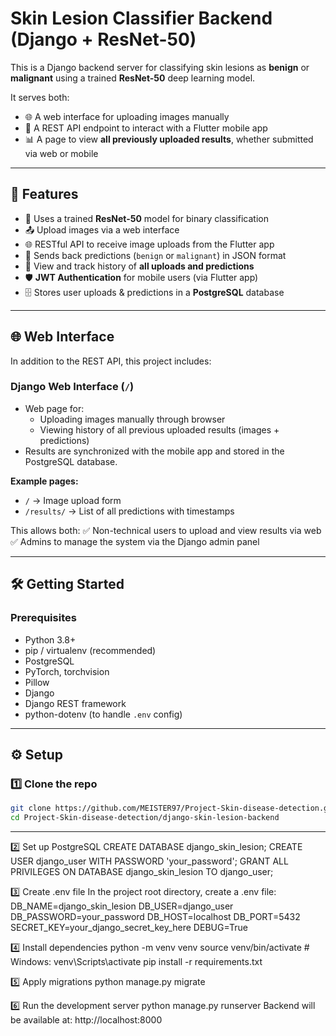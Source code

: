 # Skin Lesion Classifier Backend (Django + ResNet-50)

This is a Django backend server for classifying skin lesions as **benign** or **malignant** using a trained **ResNet-50** deep learning model.

It serves both:

- 🌐 A web interface for uploading images manually  
- 📱 A REST API endpoint to interact with a Flutter mobile app  
- 📊 A page to view **all previously uploaded results**, whether submitted via web or mobile  

---

## 🚀 Features

- 🧠 Uses a trained **ResNet-50** model for binary classification  
- 📤 Upload images via a web interface  
- 🌐 RESTful API to receive image uploads from the Flutter app  
- 🔁 Sends back predictions (`benign` or `malignant`) in JSON format  
- 📂 View and track history of **all uploads and predictions**  
- 🛡️ **JWT Authentication** for mobile users (via Flutter app)  
- 🗄️ Stores user uploads & predictions in a **PostgreSQL** database  

---

## 🌐 Web Interface

In addition to the REST API, this project includes:

### Django Web Interface (`/`)

- Web page for:
  - Uploading images manually through browser
  - Viewing history of all previous uploaded results (images + predictions)
- Results are synchronized with the mobile app and stored in the PostgreSQL database.

**Example pages:**

- `/` → Image upload form
- `/results/` → List of all predictions with timestamps


This allows both:
✅ Non-technical users to upload and view results via web  
✅ Admins to manage the system via the Django admin panel

---

## 🛠️ Getting Started

### Prerequisites

- Python 3.8+
- pip / virtualenv (recommended)
- PostgreSQL
- PyTorch, torchvision
- Pillow
- Django
- Django REST framework
- python-dotenv (to handle `.env` config)

---

## ⚙️ Setup

### 1️⃣ Clone the repo

```bash
git clone https://github.com/MEISTER97/Project-Skin-disease-detection.git
cd Project-Skin-disease-detection/django-skin-lesion-backend
```
---
2️⃣ Set up PostgreSQL
CREATE DATABASE django_skin_lesion;
CREATE USER django_user WITH PASSWORD 'your_password';
GRANT ALL PRIVILEGES ON DATABASE django_skin_lesion TO django_user;

3️⃣ Create .env file
In the project root directory, create a .env file:
DB_NAME=django_skin_lesion
DB_USER=django_user
DB_PASSWORD=your_password
DB_HOST=localhost
DB_PORT=5432
SECRET_KEY=your_django_secret_key_here
DEBUG=True

4️⃣ Install dependencies
python -m venv venv
source venv/bin/activate  # Windows: venv\Scripts\activate
pip install -r requirements.txt

5️⃣ Apply migrations
python manage.py migrate

6️⃣ Run the development server
python manage.py runserver
Backend will be available at: http://localhost:8000


